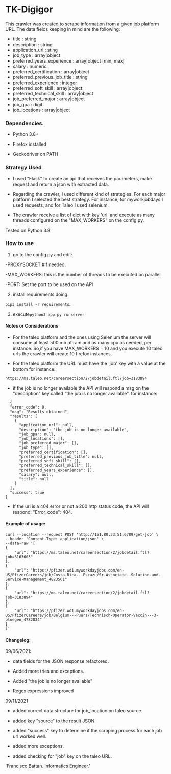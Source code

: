 # TK-Digigor

This crawler was created to scrape information from a given job platform URL.
The data fields keeping in mind are the following:

- title : string
- description : string
- application_url : sting
- job_type : array|object
- preferred_years_experience : array|object [min, max]
- salary : numeric
- preferred_certification : array|object
- preferred_previous_job_title : string
- preferred_experience : integer
- preferred_soft_skill : array|object
- preferred_technical_skill : array|object
- job_preferred_major : array|object
- job_gpa : digit
- job_locations : array|object

### Dependencies.

* Python 3.8+

* Firefox installed

* Geckodriver on PATH

### Strategy Used

- I used "Flask" to create an api that receives the parameters, 
make request and return a json with extracted data.
  
- Regarding the crawler, I used different kind of strategies. For each major platform I selected the best strategy. 
For instance, for myworkjobdays I used requests, and for Taleo I used selenium.
  
- The crawler receive a list of dict with key 'url' and execute as many threads configured on the "MAX_WORKERS" on the config.py.

Tested on Python 3.8

### How to use

1) go to the config.py and edit:

-PROXYSOCKET #if needed.
   
-MAX_WORKERS: this is the number of threads to be executed on parallel. 

-PORT: Set the port to be used on the API
    
2) install requirements doing:

```pip3 install -r requirements```.

3) execute```python3 app.py runserver```
    
#### Notes or Considerations

- For the taleo platform and the ones using Selenium the server will consume at least 500 mb of ram and as many cpu as needed, per instance.
So,if you have MAX_WORKERS = 10 and you execute 10 taleo urls the crawler will create 10 firefox instances.
  
- For the taleo platform the URL must have the 'job' key with a value at the bottom for instance:
  
```
https://ms.taleo.net/careersection/2/jobdetail.ftl?job=3183894
```

- if the job is no longer available the API will respond a msg on the "description" key called "the job is no longer available".
for instance:
  
```
  {
  "error_code": 0, 
  "msg": "Results obtained", 
  "results": [
    {
      "application_url": null, 
      "description": "the job is no longer available", 
      "job_gpa": null, 
      "job_locations": [], 
      "job_preferred_major": [], 
      "job_type": [], 
      "preferred_certification": [], 
      "preferred_previous_job_title": null, 
      "preferred_soft_skill": [], 
      "preferred_technical_skill": [], 
      "preferred_years_experience": [], 
      "salary": null, 
      "title": null
    }
  ], 
  "success": true
}
```
- If the url is a 404 error or not a 200 http status code, the API will respond: "Error_code": 404.

#### Example of usage:
```
curl --location --request POST 'http://151.80.33.51:6789/get-job' \
--header 'Content-Type: application/json' \
--data-raw '[
{
    "url": "https://ms.taleo.net/careersection/2/jobdetail.ftl?job=3163603"
},
{
    "url": "https://pfizer.wd1.myworkdayjobs.com/en-US/PfizerCareers/job/Costa-Rica---Escazu/Sr-Associate--Solution-and-Service-Management_4823561"
},
{
    "url": "https://ms.taleo.net/careersection/2/jobdetail.ftl?job=3183894"
},
{
    "url": "https://pfizer.wd1.myworkdayjobs.com/en-US/PfizerCareers/job/Belgium---Puurs/Technisch-Operator-Vaccin---3-ploegen_4782834"
}
]'
```
#### Changelog:

09/06/2021:

- data fields for the JSON response refactored.

- Added more tries and exceptions.

- Added "the job is no longer available"

- Regex expressions improved 

09/11/2021 

- added correct data structure for job_location on taleo source.

- added key "source" to the result JSON.

- added "success" key to determine if the scraping process for each job url worked well.

- added more exceptions.

- added checking for "job" key on the taleo URL.

'Francisco Battan. Informatics Engineer.'
